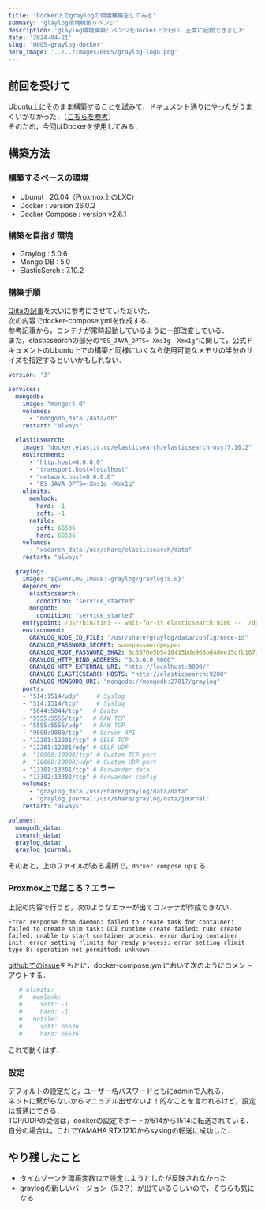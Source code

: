 ```yaml
---
title: 'Docker上でgraylogの環境構築をしてみる'
summary: 'glaylog環境構築リベンジ'
description: 'glaylog環境構築リベンジをDocker上で行い，正常に起動できました．'
date: '2024-04-21'
slug: '0005-graylog-docker'
hero_image: '../../images/0005/graylog-logo.png'
---
```


## 前回を受けて
Ubuntu上にそのまま構築することを試みて，ドキュメント通りにやったがうまくいかなかった．（[こちらを参考](../graylog)）  
そのため，今回はDockerを使用してみる．  

## 構築方法
### 構築するベースの環境
- Ubunut : 20.04（Proxmox上のLXC）
- Docker : version 26.0.2
- Docker Compose : version v2.6.1

### 構築を目指す環境
- Graylog : 5.0.6
- Mongo DB : 5.0
- ElasticSerch : 7.10.2

### 構築手順
[Qiitaの記事](https://qiita.com/khat/items/70ea8c848067ff243798)を大いに参考にさせていただいた．  
次の内容でdocker-compose.ymlを作成する．  
参考記事から，コンテナが常時起動しているように一部改変している．  
また，elasticsearchの部分の`"ES_JAVA_OPTS=-Xms1g -Xmx1g"`に関して，公式ドキュメントのUbuntu上での構築と同様にいくなら使用可能なメモリの半分のサイズを指定するといいかもしれない．

```yml
version: '3'

services:
  mongodb:
    image: "mongo:5.0"
    volumes:
      - "mongodb_data:/data/db"
    restart: "always"

  elasticsearch:
    image: "docker.elastic.co/elasticsearch/elasticsearch-oss:7.10.2"
    environment:
      - "http.host=0.0.0.0"
      - "transport.host=localhost"
      - "network.host=0.0.0.0"
      - "ES_JAVA_OPTS=-Xms1g -Xmx1g"
    ulimits:
      memlock:
        hard: -1
        soft: -1
      nofile:
        soft: 65536
        hard: 65536
    volumes:
      - "xsearch_data:/usr/share/elasticsearch/data"
    restart: "always"

  graylog:
    image: "${GRAYLOG_IMAGE:-graylog/graylog:5.0}"
    depends_on:
      elasticsearch:
        condition: "service_started"
      mongodb:
        condition: "service_started"
    entrypoint: /usr/bin/tini -- wait-for-it elasticsearch:9200 --  /docker-entrypoint.sh
    environment:
      GRAYLOG_NODE_ID_FILE: "/usr/share/graylog/data/config/node-id"
      GRAYLOG_PASSWORD_SECRET: somepasswordpepper
      GRAYLOG_ROOT_PASSWORD_SHA2: 8c6976e5b5410415bde908bd4dee15dfb167a9c873fc4bb8a81f6f2ab448a918
      GRAYLOG_HTTP_BIND_ADDRESS: "0.0.0.0:9000"
      GRAYLOG_HTTP_EXTERNAL_URI: "http://localhost:9000/"
      GRAYLOG_ELASTICSEARCH_HOSTS: "http://elasticsearch:9200"
      GRAYLOG_MONGODB_URI: "mongodb://mongodb:27017/graylog"
    ports:
    - "514:1514/udp"     # Syslog
    - "514:1514/tcp"     # Syslog
    - "5044:5044/tcp"   # Beats
    - "5555:5555/tcp"   # RAW TCP
    - "5555:5555/udp"   # RAW TCP
    - "9000:9000/tcp"   # Server API
    - "12201:12201/tcp" # GELF TCP
    - "12201:12201/udp" # GELF UDP
    #- "10000:10000/tcp" # Custom TCP port
    #- "10000:10000/udp" # Custom UDP port
    - "13301:13301/tcp" # Forwarder data
    - "13302:13302/tcp" # Forwarder config
    volumes:
      - "graylog_data:/usr/share/graylog/data/data"
      - "graylog_journal:/usr/share/graylog/data/journal"
    restart: "always"

volumes:
  mongodb_data:
  xsearch_data:
  graylog_data:
  graylog_journal:
```
そのあと，上のファイルがある場所で，`docker compose up`する．  

### Proxmox上で起こる？エラー
上記の内容で行うと，次のようなエラーが出てコンテナが作成できない．  
```
Error response from daemon: failed to create task for container: failed to create shim task: OCI runtime create failed: runc create failed: unable to start container process: error during container init: error setting rlimits for ready process: error setting rlimit type 8: operation not permitted: unknown
```
[githubでのissue](https://github.com/wazuh/wazuh-docker/issues/903)をもとに，docker-compose.ymlにおいて次のようにコメントアウトする．
```yml
   # ulimits:
   #   memlock:
   #     soft: -1
   #     hard: -1
   #   nofile:
   #     soft: 65536
   #     hard: 65536
```
これで動くはず．

### 設定
デフォルトの設定だと，ユーザー名パスワードともにadminで入れる．  
ネットに繋がらないからマニュアル出せないよ！的なことを言われるけど，設定は普通にできる．  
TCP/UDPの受信は，dockerの設定でポートが514から1514に転送されている．  
自分の場合は，これでYAMAHA RTX1210からsyslogの転送に成功した．  


## やり残したこと
- タイムゾーンを環境変数`TZ`で設定しようとしたが反映されなかった
- graylogの新しいバージョン（5.2？）が出ているらしいので，そちらも気になる